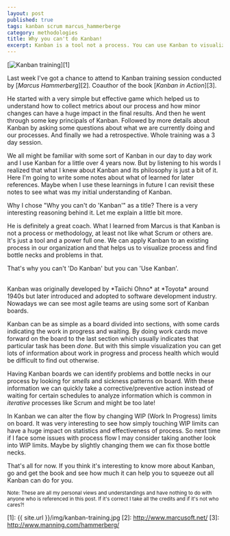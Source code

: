 ```yaml
---
layout: post
published: true
tags: kanban scrum marcus_hammerberge
category: methodologies
title: Why you can't do Kanban!
excerpt: Kanban is a tool not a process. You can use Kanban to visualize your process and collect metrics about your process health. But you can't "Do Kanban"
---
```


[<img src="{{ site.url }}/img/kanban-training-320x83.jpg" alt="Kanban training" />][1]

Last week I've got a chance to attend to Kanban training session conducted by [*Marcus Hammerberg*][2]. Coauthor of the book [*Kanban in Action*][3].

He started with a very simple but effective game which helped us to understand how to collect metrics about our process and how minor changes can have a huge impact in the final results. And then he went through some key principals of Kanban. Followed by more details about Kanban by asking some questions about what we are currently doing and our processes. And finally we had a retrospective. Whole training was a 3 day session.

We all might be familiar with some sort of Kanban in our day to day work and I use Kanban for a little over 4 years now. But by listening to his words I realized that what I knew about Kanban and its philosophy is just a bit of it. Here I'm going to write some notes about what of learned for later references. Maybe when I use these learnings in future I can revisit these notes to see what was my initial understanding of Kanban.

Why I chose "Why you can't do 'Kanban'" as a title? There is a very interesting reasoning behind it. Let me explain a little bit more.

He is definitely a great coach. What I learned from Marcus is that Kanban is not a process or methodology, at least not like what Scrum or others are. It's just a tool and a power full one. We can apply Kanban to an existing process in our organization and that helps us to visualize process and find bottle necks and problems in that.

That's why you can't 'Do Kanban' but you can 'Use Kanban'.

<div class="ads"> <ins class="adsbygoogle" style="display:block" data-ad-client="ca-pub-7360583392867579" data-ad-slot="4587256441" data-ad-format="rectangle"></ins> </div> <script> (adsbygoogle = window.adsbygoogle || []).push({}); </script>

<br>
Kanban was originally developed by *Taiichi Ohno* at *Toyota* around 1940s but later introduced and adopted to software development industry. Nowadays we can see most agile teams are using some sort of Kanban boards.

Kanban can be as simple as a board divided into sections, with some cards indicating the work in progress and waiting. By doing work cards move forward on the board to the last section which usually indicates that particular task has been *done*. But with this simple visualization you can get lots of information about work in progress and process health which would be difficult to find out otherwise.

Having Kanban boards we can identify problems and bottle necks in our process by looking for *smells* and sickness patterns on board. With these information we can quickly take a corrective/preventive action instead of waiting for certain schedules to analyze information which is common in *iterative* processes like Scrum and might be too late!

In Kanban we can alter the flow by changing WIP (Work In Progress) limits on board. It was very interesting to see how simply touching  WIP limits can have a huge impact on statistics and effectiveness of process. So next time if I face some issues with process flow I may consider taking another look into WIP limits. Maybe by slightly changing them we can fix those bottle necks.

That's all for now. If you think it's interesting to know more about Kanban, go and get the book and see how much it can help you to squeeze out all Kanban can do for you.

<sup>Note: These are all my personal views and understandings and have nothing to do with anyone who is referenced in this post. If it's correct I take all the credits and if it's not who cares?!</sup>

[1]: {{ site.url }}/img/kanban-training.jpg
[2]: http://www.marcusoft.net/
[3]: http://www.manning.com/hammerberg/
